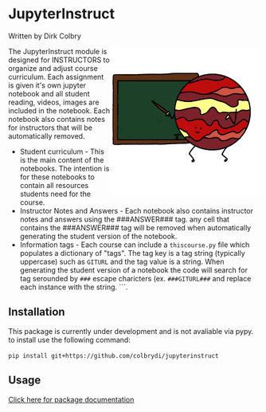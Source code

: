 # JupyterInstruct
Written by Dirk Colbry

<img alt="JupyterInstruct logo with a cartoon Jupyter writing on a green chalkboard. Image created by Tamara Colbry" src="https://raw.githubusercontent.com/colbrydi/jupyterinstruct/master/docs/images/JupyterInstruct_icon.png" style="float:right" width=300px> 

The JupyterInstruct module is designed for INSTRUCTORS to organize and adjust course curriculum. Each assignment is given it's own jupyter notebook and all student reading, videos, images are included in the notebook.  Each notebook also contains notes for instructors that will be automatically removed. 

* Student curriculum - This is the main content of the notebooks.  The intention is for these notebooks to contain all resources students need for the course.
* Instructor Notes and Answers - Each notebook also contains instructor notes and answers using the ###ANSWER### tag.  any cell that contains the ###ANSWER### tag will be removed when automatically generating the student version of the notebook.
* Information tags - Each course can include a ```thiscourse.py``` file which populates a dictionary of "tags". The tag key is a tag string (typically uppercase) such as ```GITURL``` and the tag value is a string. When generating the student version of a notebook the code will search for tag serounded by ```###``` escape charicters (ex. ```###GITURL###``` and replace each instance with the string. ```.

## Installation

This package is currently under development and is not avaliable via pypy.  to install use the following command:

```pip install git+https://github.com/colbrydi/jupyterinstruct```

## Usage

[Click here for package documentation](https://colbrydi.github.io/jupyterinstruct/jupyterinstruct/index.html)





